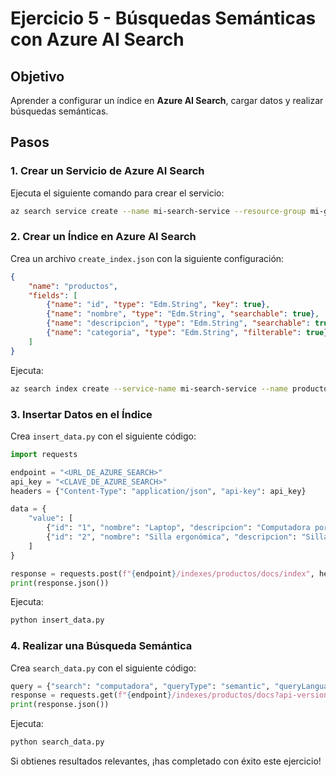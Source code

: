 # Ejercicio 5 - Búsquedas Semánticas con Azure AI Search

## Objetivo
Aprender a configurar un índice en **Azure AI Search**, cargar datos y realizar búsquedas semánticas.

## Pasos

### 1. Crear un Servicio de Azure AI Search
Ejecuta el siguiente comando para crear el servicio:
```bash
az search service create --name mi-search-service --resource-group mi-grupo --sku free
```

### 2. Crear un Índice en Azure AI Search
Crea un archivo `create_index.json` con la siguiente configuración:
```json
{
    "name": "productos",
    "fields": [
        {"name": "id", "type": "Edm.String", "key": true},
        {"name": "nombre", "type": "Edm.String", "searchable": true},
        {"name": "descripcion", "type": "Edm.String", "searchable": true},
        {"name": "categoria", "type": "Edm.String", "filterable": true}
    ]
}
```
Ejecuta:
```bash
az search index create --service-name mi-search-service --name productos --data create_index.json
```

### 3. Insertar Datos en el Índice
Crea `insert_data.py` con el siguiente código:
```python
import requests

endpoint = "<URL_DE_AZURE_SEARCH>"
api_key = "<CLAVE_DE_AZURE_SEARCH>"
headers = {"Content-Type": "application/json", "api-key": api_key}

data = {
    "value": [
        {"id": "1", "nombre": "Laptop", "descripcion": "Computadora portátil rápida", "categoria": "Electrónica"},
        {"id": "2", "nombre": "Silla ergonómica", "descripcion": "Silla de oficina con soporte lumbar", "categoria": "Muebles"}
    ]
}

response = requests.post(f"{endpoint}/indexes/productos/docs/index", headers=headers, json=data)
print(response.json())
```
Ejecuta:
```bash
python insert_data.py
```

### 4. Realizar una Búsqueda Semántica
Crea `search_data.py` con el siguiente código:
```python
query = {"search": "computadora", "queryType": "semantic", "queryLanguage": "es-ES"}
response = requests.get(f"{endpoint}/indexes/productos/docs?api-version=2021-04-30-Preview", headers=headers, json=query)
print(response.json())
```
Ejecuta:
```bash
python search_data.py
```
Si obtienes resultados relevantes, ¡has completado con éxito este ejercicio!
